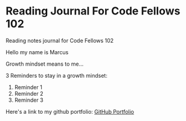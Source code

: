 # Reading Journal For Code Fellows 102
Reading notes journal for Code Fellows 102

Hello my name is Marcus

Growth mindset means to me...

3 Reminders to stay in a growth mindset:

1. Reminder 1
2. Reminder 2
3. Reminder 3

Here's a link to my github portfolio: [GitHub Portfolio](https://marcusbynoe.github.io/reading-notes/)
